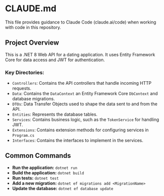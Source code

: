 # CLAUDE.md

This file provides guidance to Claude Code (claude.ai/code) when working with code in this repository.

## Project Overview

This is a .NET 8 Web API for a dating application. It uses Entity Framework Core for data access and JWT for authentication.

### Key Directories:

*   `Controllers`: Contains the API controllers that handle incoming HTTP requests.
*   `Data`: Contains the `DataContext` an Entity Framework Core `DbContext` and database migrations.
*   `DTOs`: Data Transfer Objects used to shape the data sent to and from the API.
*   `Entities`: Represents the database tables.
*   `Services`: Contains business logic, such as the `TokenService` for handling JWT.
*   `Extensions`: Contains extension methods for configuring services in `Program.cs`
*   `Interfaces`: Contains the interfaces to implement in the services. 

## Common Commands

*   **Run the application:** `dotnet run`
*   **Build the application:** `dotnet build`
*   **Run tests:** `dotnet test`
*   **Add a new migration:** `dotnet ef migrations add <MigrationName>`
*   **Update the database:** `dotnet ef database update`
